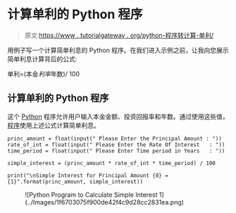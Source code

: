 # 计算单利的 Python 程序

> 原文:[https://www . tutorialgateway . org/python-程序转计算-单利/](https://www.tutorialgateway.org/python-program-to-calculate-simple-interest/)

用例子写一个计算简单利息的 Python 程序。在我们进入示例之前，让我向您展示简单利息计算背后的公式:

单利=(本金*利率*年数)/ 100

## 计算单利的 Python 程序

这个 [Python](https://www.tutorialgateway.org/python-tutorial/) 程序允许用户输入本金金额、投资回报率和年数。通过使用这些值，[程序](https://www.tutorialgateway.org/python-programming-examples/)使用上述公式计算简单利息。

```
princ_amount = float(input(" Please Enter the Principal Amount : "))
rate_of_int = float(input(" Please Enter the Rate Of Interest   : "))
time_period = float(input(" Please Enter Time period in Years   : "))

simple_interest = (princ_amount * rate_of_int * time_period) / 100

print("\nSimple Interest for Principal Amount {0} = {1}".format(princ_amount, simple_interest))
```

<figure class="wp-block-image">![Python Program to Calculate Simple Interest 1](../Images/1f6703075f900de42f4c9d28cc2831ea.png)</figure>